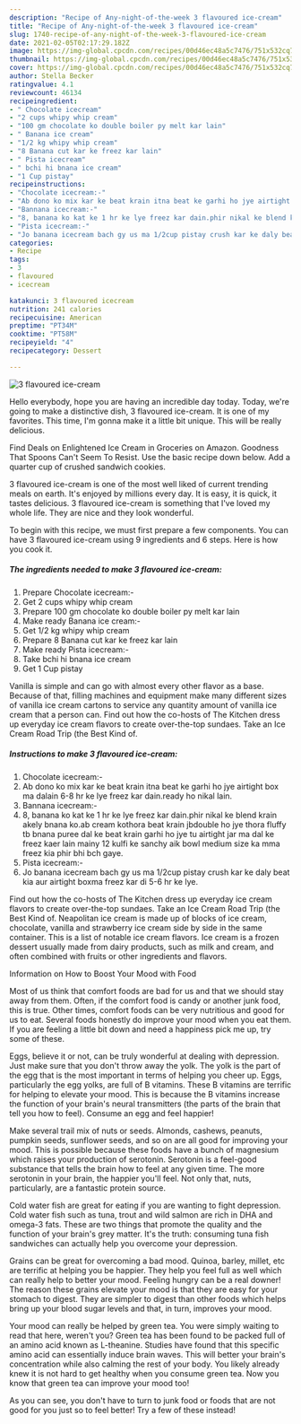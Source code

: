 ```yaml
---
description: "Recipe of Any-night-of-the-week 3 flavoured ice-cream"
title: "Recipe of Any-night-of-the-week 3 flavoured ice-cream"
slug: 1740-recipe-of-any-night-of-the-week-3-flavoured-ice-cream
date: 2021-02-05T02:17:29.182Z
image: https://img-global.cpcdn.com/recipes/00d46ec48a5c7476/751x532cq70/3-flavoured-ice-cream-recipe-main-photo.jpg
thumbnail: https://img-global.cpcdn.com/recipes/00d46ec48a5c7476/751x532cq70/3-flavoured-ice-cream-recipe-main-photo.jpg
cover: https://img-global.cpcdn.com/recipes/00d46ec48a5c7476/751x532cq70/3-flavoured-ice-cream-recipe-main-photo.jpg
author: Stella Becker
ratingvalue: 4.1
reviewcount: 46134
recipeingredient:
- " Chocolate icecream"
- "2 cups whipy whip cream"
- "100 gm chocolate ko double boiler py melt kar lain"
- " Banana ice cream"
- "1/2 kg whipy whip cream"
- "8 Banana cut kar ke freez kar lain"
- " Pista icecream"
- " bchi hi bnana ice cream"
- "1 Cup pistay"
recipeinstructions:
- "Chocolate icecream:-"
- "Ab dono ko mix kar ke beat krain itna beat ke garhi ho jye airtight box ma dalain 6-8 hr ke lye freez kar dain.ready ho nikal lain."
- "Bannana icecream:-"
- "8, banana ko kat ke 1 hr ke lye freez kar dain.phir nikal ke blend krain akely bnana ko.ab cream kothora beat krain jbdouble ho jye thora fluffy tb bnana puree dal ke beat krain garhi ho jye tu airtight jar ma dal ke freez kaer lain mainy 12 kulfi ke sanchy aik bowl medium size ka mma freez kia phir bhi bch gaye."
- "Pista icecream:-"
- "Jo banana icecream bach gy us ma 1/2cup pistay crush kar ke daly beat kia aur airtight boxma freez kar di 5-6 hr ke lye."
categories:
- Recipe
tags:
- 3
- flavoured
- icecream

katakunci: 3 flavoured icecream 
nutrition: 241 calories
recipecuisine: American
preptime: "PT34M"
cooktime: "PT58M"
recipeyield: "4"
recipecategory: Dessert

---
```



![3 flavoured ice-cream](https://img-global.cpcdn.com/recipes/00d46ec48a5c7476/751x532cq70/3-flavoured-ice-cream-recipe-main-photo.jpg)

Hello everybody, hope you are having an incredible day today. Today, we're going to make a distinctive dish, 3 flavoured ice-cream. It is one of my favorites. This time, I'm gonna make it a little bit unique. This will be really delicious.

Find Deals on Enlightened Ice Cream in Groceries on Amazon. Goodness That Spoons Can&#39;t Seem To Resist. Use the basic recipe down below. Add a quarter cup of crushed sandwich cookies.

3 flavoured ice-cream is one of the most well liked of current trending meals on earth. It's enjoyed by millions every day. It is easy, it is quick, it tastes delicious. 3 flavoured ice-cream is something that I've loved my whole life. They are nice and they look wonderful.


To begin with this recipe, we must first prepare a few components. You can have 3 flavoured ice-cream using 9 ingredients and 6 steps. Here is how you cook it.

<!--inarticleads1-->

##### The ingredients needed to make 3 flavoured ice-cream:

1. Prepare  Chocolate icecream:-
1. Get 2 cups whipy whip cream
1. Prepare 100 gm chocolate ko double boiler py melt kar lain
1. Make ready  Banana ice cream:-
1. Get 1/2 kg whipy whip cream
1. Prepare 8 Banana cut kar ke freez kar lain
1. Make ready  Pista icecream:-
1. Take  bchi hi bnana ice cream
1. Get 1 Cup pistay


Vanilla is simple and can go with almost every other flavor as a base. Because of that, filling machines and equipment make many different sizes of vanilla ice cream cartons to service any quantity amount of vanilla ice cream that a person can. Find out how the co-hosts of The Kitchen dress up everyday ice cream flavors to create over-the-top sundaes. Take an Ice Cream Road Trip (the Best Kind of. 

<!--inarticleads2-->

##### Instructions to make 3 flavoured ice-cream:

1. Chocolate icecream:-
1. Ab dono ko mix kar ke beat krain itna beat ke garhi ho jye airtight box ma dalain 6-8 hr ke lye freez kar dain.ready ho nikal lain.
1. Bannana icecream:-
1. 8, banana ko kat ke 1 hr ke lye freez kar dain.phir nikal ke blend krain akely bnana ko.ab cream kothora beat krain jbdouble ho jye thora fluffy tb bnana puree dal ke beat krain garhi ho jye tu airtight jar ma dal ke freez kaer lain mainy 12 kulfi ke sanchy aik bowl medium size ka mma freez kia phir bhi bch gaye.
1. Pista icecream:-
1. Jo banana icecream bach gy us ma 1/2cup pistay crush kar ke daly beat kia aur airtight boxma freez kar di 5-6 hr ke lye.


Find out how the co-hosts of The Kitchen dress up everyday ice cream flavors to create over-the-top sundaes. Take an Ice Cream Road Trip (the Best Kind of. Neapolitan ice cream is made up of blocks of ice cream, chocolate, vanilla and strawberry ice cream side by side in the same container. This is a list of notable ice cream flavors. Ice cream is a frozen dessert usually made from dairy products, such as milk and cream, and often combined with fruits or other ingredients and flavors. 

Information on How to Boost Your Mood with Food


Most of us think that comfort foods are bad for us and that we should stay away from them. Often, if the comfort food is candy or another junk food, this is true. Other times, comfort foods can be very nutritious and good for us to eat. Several foods honestly do improve your mood when you eat them. If you are feeling a little bit down and need a happiness pick me up, try some of these.

Eggs, believe it or not, can be truly wonderful at dealing with depression. Just make sure that you don't throw away the yolk. The yolk is the part of the egg that is the most important in terms of helping you cheer up. Eggs, particularly the egg yolks, are full of B vitamins. These B vitamins are terrific for helping to elevate your mood. This is because the B vitamins increase the function of your brain's neural transmitters (the parts of the brain that tell you how to feel). Consume an egg and feel happier!

Make several trail mix of nuts or seeds. Almonds, cashews, peanuts, pumpkin seeds, sunflower seeds, and so on are all good for improving your mood. This is possible because these foods have a bunch of magnesium which raises your production of serotonin. Serotonin is a feel-good substance that tells the brain how to feel at any given time. The more serotonin in your brain, the happier you'll feel. Not only that, nuts, particularly, are a fantastic protein source.

Cold water fish are great for eating if you are wanting to fight depression. Cold water fish such as tuna, trout and wild salmon are rich in DHA and omega-3 fats. These are two things that promote the quality and the function of your brain's grey matter. It's the truth: consuming tuna fish sandwiches can actually help you overcome your depression. 

Grains can be great for overcoming a bad mood. Quinoa, barley, millet, etc are terrific at helping you be happier. They help you feel full as well which can really help to better your mood. Feeling hungry can be a real downer! The reason these grains elevate your mood is that they are easy for your stomach to digest. They are simpler to digest than other foods which helps bring up your blood sugar levels and that, in turn, improves your mood.

Your mood can really be helped by green tea. You were simply waiting to read that here, weren't you? Green tea has been found to be packed full of an amino acid known as L-theanine. Studies have found that this specific amino acid can essentially induce brain waves. This will better your brain's concentration while also calming the rest of your body. You likely already knew it is not hard to get healthy when you consume green tea. Now you know that green tea can improve your mood too!

As you can see, you don't have to turn to junk food or foods that are not good for you just so to feel better! Try a few of these instead!

